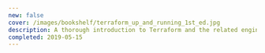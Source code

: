 ```yaml
---
new: false
cover: /images/bookshelf/terraform_up_and_running_1st_ed.jpg
description: A thorough introduction to Terraform and the related engineering practices. Although outdated, all the principles still apply.
completed: 2019-05-15
---
```

